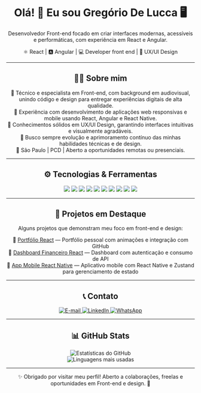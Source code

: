 <div align="center">
  <h1>Olá! 👋 Eu sou Gregório De Lucca 🖥️</h1>
  <p>Desenvolvedor Front-end focado em criar interfaces modernas, acessíveis e performáticas, com experiência em React e Angular.</p>

  <p>
    ⚛️ React | 🅰️ Angular | 💻 Developer front end  | 🎨 UX/UI Design
  </p>
</div>

---

<div align="center">
  <h2>👨‍💻 Sobre mim</h2>
  <p>
    🎯 Técnico e especialista em Front-end, com background em audiovisual, unindo código e design para entregar experiências digitais de alta qualidade.<br />
    💼 Experiência com desenvolvimento de aplicações web responsivas e mobile usando React, Angular e React Native.<br />
    🎨 Conhecimentos sólidos em UX/UI Design, garantindo interfaces intuitivas e visualmente agradáveis.<br />
    🚀 Busco sempre evolução e aprimoramento contínuo das minhas habilidades técnicas e de design.<br />
    📍 São Paulo | PCD | Aberto a oportunidades remotas ou presenciais.
  </p>
</div>

---

<div align="center">
  <h2>⚙️ Tecnologias & Ferramentas</h2>
  <p align="center">
    <img src="https://img.shields.io/badge/React-20232A?style=for-the-badge&logo=react&logoColor=61DAFB" />
    <img src="https://img.shields.io/badge/Angular-DD0031?style=for-the-badge&logo=angular&logoColor=white" />
    <img src="https://img.shields.io/badge/React_Native-20232A?style=for-the-badge&logo=react&logoColor=61DAFB" />
    <img src="https://img.shields.io/badge/TypeScript-3178C6?style=for-the-badge&logo=typescript&logoColor=white" />
    <img src="https://img.shields.io/badge/JavaScript-F7DF1E?style=for-the-badge&logo=javascript&logoColor=black" />
    <img src="https://img.shields.io/badge/HTML5-E34F26?style=for-the-badge&logo=html5&logoColor=white" />
    <img src="https://img.shields.io/badge/CSS3-1572B6?style=for-the-badge&logo=css3&logoColor=white" />
    <img src="https://img.shields.io/badge/SASS-CC6699?style=for-the-badge&logo=sass&logoColor=white" />
    <img src="https://img.shields.io/badge/TailwindCSS-06B6D4?style=for-the-badge&logo=tailwind-css&logoColor=white" />
    <img src="https://img.shields.io/badge/UX_UI-0A1931?style=for-the-badge&logo=figma&logoColor=white" />
  </p>
</div>

---

<div align="center">
  <h2>🌟 Projetos em Destaque</h2>

  <p>Alguns projetos que demonstram meu foco em front-end e design:</p>

  🔗 [Portfólio React](https://seu-link-portfolio.vercel.app) — Portfólio pessoal com animações e integração com GitHub<br />
  🔗 [Dashboard Financeiro React](https://github.com/seuusuario/dashboard-financeiro-react) — Dashboard com autenticação e consumo de API<br />
  🔗 [App Mobile React Native](https://github.com/seuusuario/app-mobile-react-native) — Aplicativo mobile com React Native e Zustand para gerenciamento de estado
</div>

---

<div align="center">
  <h2>📞 Contato</h2>
  <p>
    <a href="mailto:gregoriodelucca@gmail.com">
      <img src="https://img.shields.io/badge/Gmail-EA4335?style=for-the-badge&logo=gmail&logoColor=white" alt="E-mail" />
    </a>
    <a href="https://www.linkedin.com/in/gregoriodelucca">
      <img src="https://img.shields.io/badge/LinkedIn-0077B5?style=for-the-badge&logo=linkedin&logoColor=white" alt="LinkedIn" />
    </a>
    <a href="https://wa.me/5511971108462">
      <img src="https://img.shields.io/badge/WhatsApp-25D366?style=for-the-badge&logo=whatsapp&logoColor=white" alt="WhatsApp" />
    </a>
  </p>
</div>

---

<div align="center">
  <h2>📊 GitHub Stats</h2>
  <p>
    <img src="https://github-readme-stats.vercel.app/api?username=gregoriodelucca&show_icons=true&theme=radical" alt="Estatísticas do GitHub" /><br>
    <img src="https://github-readme-stats.vercel.app/api/top-langs/?username=gregoriodelucca&layout=compact&theme=radical" alt="Linguagens mais usadas" />
  </p>
</div>

---

<div align="center">
  ✨ Obrigado por visitar meu perfil! Aberto a colaborações, freelas e oportunidades em Front-end e design. 🚀
</div>


